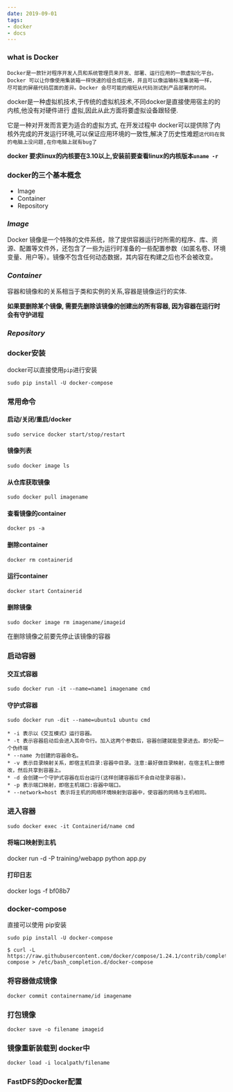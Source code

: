 ```yaml
---
date: 2019-09-01
tags:
- docker
- docs
---
```

### what is Docker

    Docker是一款针对程序开发人员和系统管理员来开发、部署、运行应用的一款虚拟化平台。
    Docker 可以让你像使用集装箱一样快速的组合成应用，并且可以像运输标准集装箱一样，
    尽可能的屏蔽代码层面的差异。Docker 会尽可能的缩短从代码测试到产品部署的时间。


docker是一种虚拟机技术,于传统的虚拟机技术,不同docker是直接使用宿主的的内核,他没有对硬件进行
虚拟,因此从此方面将要虚拟设备跟轻便.

它是一种对开发而言更为适合的虚拟方式, 在开发过程中 docker可以提供除了内核外完成的开发运行环境,可以保证应用环境的一致性,解决了历史性难题`这代码在我的电脑上没问题,在你电脑上就有bug了`


**docker 要求linux的内核要在3.10以上,安装前要查看linux的内核版本`uname -r`**

### docker的三个基本概念
- Image
- Container
- Repository

### *Image*

Docker 镜像是一个特殊的文件系统，除了提供容器运行时所需的程序、库、资源、配置等文件外，还包含了一些为运行时准备的一些配置参数（如匿名卷、环境变量、用户等）。镜像不包含任何动态数据，其内容在构建之后也不会被改变。

### *Container*
容器和镜像和的关系相当于类和实例的关系,容器是镜像运行的实体.

**如果要删除某个镜像, 需要先删除该镜像的创建出的所有容器, 因为容器在运行时会有守护进程**

### *Repository*

### docker安装
docker可以直接使用`pip`进行安装

    sudo pip install -U docker-compose

### 常用命令

#### 启动/关闭/重启/docker
    sudo service docker start/stop/restart
#### 镜像列表
    sudo docker image ls
#### 从仓库获取镜像
    sudo docker pull imagename

#### 查看镜像的container
    docker ps -a

#### 删除container
    docker rm containerid
#### 运行container
    docker start Containerid
#### 删除镜像
    sudo docker image rm imagename/imageid
在删除镜像之前要先停止该镜像的容器

### 启动容器

#### 交互式容器
    sudo docker run -it --name=name1 imagename cmd

#### 守护式容器

    sudo docker run -dit --name=ubuntu1 ubuntu cmd

    * -i 表示以《交互模式》运行容器。
    * -t 表示容器启动后会进入其命令行。加入这两个参数后，容器创建就能登录进去。即分配一个伪终端
    * --name 为创建的容器命名。
    * -v 表示目录映射关系，即宿主机目录:容器中目录。注意:最好做目录映射，在宿主机上做修改，然后共享到容器上。
    * -d 会创建一个守护式容器在后台运行(这样创建容器后不会自动登录容器)。
    * -p 表示端口映射，即宿主机端口:容器中端口。
    * --network=host 表示将主机的网络环境映射到容器中，使容器的网络与主机相同。

### 进入容器

    sudo docker exec -it Containerid/name cmd

#### 将端口映射到主机
docker run -d -P training/webapp python app.py

#### 打印日志
docker logs -f bf08b7


### docker-compose
直接可以使用 pip安装

    sudo pip install -U docker-compose

    $ curl -L https://raw.githubusercontent.com/docker/compose/1.24.1/contrib/completion/bash/docker-compose > /etc/bash_completion.d/docker-compose

### 将容器做成镜像

    docker commit containername/id imagename

### 打包镜像
    docker save -o filename imageid
### 镜像重新装载到 docker中
    docker load -i localpath/filename

###  FastDFS的Docker配置
